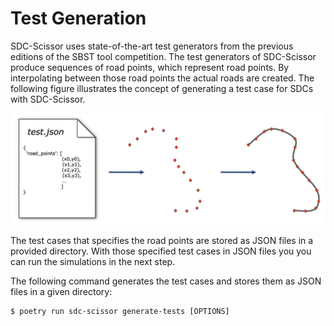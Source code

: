 # Test Generation
SDC-Scissor uses state-of-the-art test generators from the previous editions of the
SBST tool competition. The test generators of SDC-Scissor produce sequences of road points,
which represent road points. By interpolating between those road points the actual roads are
created. The following figure illustrates the concept of generating a test case for SDCs
with SDC-Scissor.

![](../images/sdc-test-case.png)

The test cases that specifies the road points are stored as JSON files in a provided directory.
With those specified test cases in JSON files you you can run the simulations in the next step.

The following command generates the test cases and stores them as JSON files in a given directory:

````shell
$ poetry run sdc-scissor generate-tests [OPTIONS]
````

